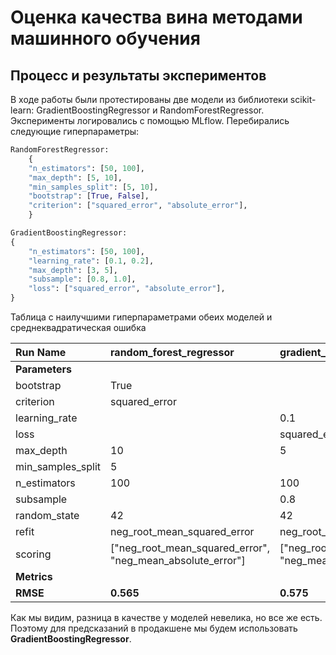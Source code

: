 # Оценка качества вина методами машинного обучения

## Процесс и результаты экспериментов

В ходе работы были протестированы две модели из библиотеки scikit-learn: GradientBoostingRegressor и RandomForestRegressor. Эксперименты логировались с помощью MLflow. Перебирались следующие гиперпараметры:

```python
RandomForestRegressor:
    {
    "n_estimators": [50, 100],
    "max_depth": [5, 10],
    "min_samples_split": [5, 10],
    "bootstrap": [True, False],
    "criterion": ["squared_error", "absolute_error"],
    }
```

```python
GradientBoostingRegressor:
{
    "n_estimators": [50, 100],
    "learning_rate": [0.1, 0.2],
    "max_depth": [3, 5],
    "subsample": [0.8, 1.0],
    "loss": ["squared_error", "absolute_error"],
}
```

Таблица с наилучшими гиперпараметрами обеих моделей и среднеквадратическая ошибка

| **Run Name**      | random_forest_regressor                                    | gradient_boosting_regressor                                |
| :---------------- | :--------------------------------------------------------- | :--------------------------------------------------------- |
| **Parameters**    |                                                            |                                                            |
| bootstrap         | True                                                       |                                                            |
| criterion         | squared_error                                              |                                                            |
| learning_rate     |                                                            | 0.1                                                        |
| loss              |                                                            | squared_error                                              |
| max_depth         | 10                                                         | 5                                                          |
| min_samples_split | 5                                                          |                                                            |
| n_estimators      | 100                                                        | 100                                                        |
| subsample         |                                                            | 0.8                                                        |
| random_state      | 42                                                         | 42                                                         |
| refit             | neg_root_mean_squared_error                                | neg_root_mean_squared_error                                |
| scoring           | ["neg_root_mean_squared_error", "neg_mean_absolute_error"] | ["neg_root_mean_squared_error", "neg_mean_absolute_error"] |
| **Metrics**       |                                                            |                                                            |
| **RMSE**          | **0.565**                                                  | **0.575**                                                  |

Как мы видим, разница в качестве у моделей невелика, но все же есть. Поэтому для предсказаний в продакшене мы будем использовать **GradientBoostingRegressor**.
